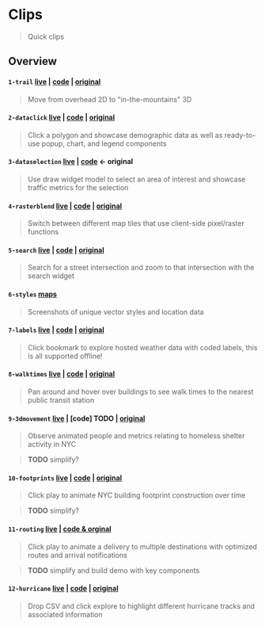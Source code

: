 # Clips
> Quick clips

## Overview

#### `1-trail` [live](https://mpayson.github.io/clips/1-trail.html) | [code](/1-trail.html) | [original](https://ralucanicola.github.io/hiking-app/)
> Move from overhead 2D to "in-the-mountains" 3D

#### `2-dataclick` [live](https://mpayson.github.io/clips/2-dataclick.html) | [code](/2-dataclick.html) | [original](https://developers.arcgis.com/features/demographics/)
> Click a polygon and showcase demographic data as well as ready-to-use popup, chart, and legend components

#### `3-dataselection` [live](https://mpayson.github.io/clips/3-dataselection.html) | [code](/3-dataselection.html) <- original
> Use draw widget model to select an area of interest and showcase traffic metrics for the selection

#### `4-rasterblend` [live](https://mpayson.github.io/clips/4-rasterviews.html) | [code](/4-rasterviews.html) | [original](https://www.esri.com/arcgis-blog/products/js-api-arcgis/mapping/hillshade-blending-sorcery-via-javascript-api/)
> Switch between different map tiles that use client-side pixel/raster functions

#### `5-search` [live](https://mpayson.github.io/clips/5-search.html) | [code](/5-search.html) | [original](https://developers.arcgis.com/javascript/latest/sample-code/widgets-search-3d/index.html)
> Search for a street intersection and zoom to that intersection with the search widget

#### `6-styles` [maps](https://github.com/mpayson/clips/blob/master/6-styles/README.md)
> Screenshots of unique vector styles and location data

#### `7-labels` [live](https://mpayson.github.io/clips/7-labels.html) | [code](/7-labels.html) | [original](https://developers.arcgis.com/javascript/latest/sample-code/labels-multiple-classes/)
> Click bookmark to explore hosted weather data with coded labels, this is all supported offline!

#### `8-walktimes` [live](https://mpayson.github.io/clips/8-walktime.html) | [code](/8-walktime.html) | [original](https://github.com/RalucaNicola/JSAPI_demos)
> Pan around and hover over buildings to see walk times to the nearest public transit station

#### `9-3dmovement` [live](http://coolmaps.esri.com/#2) | [code] **TODO** | [original](http://coolmaps.esri.com/#2)
> Observe animated people and metrics relating to homeless shelter activity in NYC

> **TODO** simplify?

#### `10-footprints` [live](https://mpayson.github.io/clips/10-footprints.html) | [code](/10-footprints.html) | [original](https://developers.arcgis.com/javascript/latest/sample-code/visualization-vv-color-animate/index.html)
> Click play to animate NYC building footprint construction over time

> **TODO** simplify?

#### `11-routing` [live](https://nixta.github.io/pubnub-tracking-demo-version/demo.html) | [code & orginal](https://github.com/nixta/pubnub-tracking-demo-version)
> Click play to animate a delivery to multiple destinations with optimized routes and arrival notifications

> **TODO** simplify and build demo with key components

#### `12-hurricane` [live](https://mpayson.github.io/clips/12-hurricane.html) | [code](/12-hurricane.html) | [original](https://github.com/ycabon/2018-devsummit-plenary)
> Drop CSV and click explore to highlight different hurricane tracks and associated information